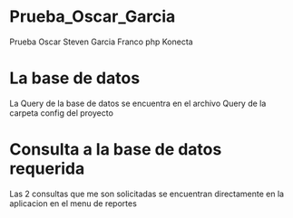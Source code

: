 # Prueba_Oscar_Garcia
Prueba Oscar Steven Garcia Franco php Konecta
# La base de datos 
La Query de la base de datos se encuentra en el archivo Query de la carpeta config del proyecto 
# Consulta a la base de datos requerida 
Las 2 consultas que me son solicitadas se encuentran directamente en la aplicacion en el menu de reportes 
